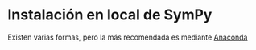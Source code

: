 # Instalación en local de SymPy

Existen varias formas, pero la más recomendada es mediante [Anaconda](https://www.anaconda.com/download/)